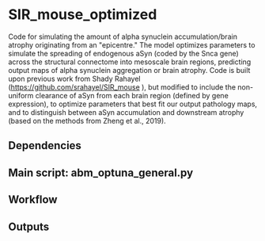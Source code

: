 # SIR_mouse_optimized
Code for simulating the amount of alpha synuclein accumulation/brain atrophy originating from an "epicentre."  The model optimizes parameters to simulate the spreading of endogenous aSyn (coded by the Snca gene) across the structural connectome into mesoscale brain regions, predicting output maps of alpha synuclein aggregation or brain atrophy. Code is built upon previous work from Shady Rahayel (https://github.com/srahayel/SIR_mouse ), but modified to include the non-uniform clearance of aSyn from each brain region (defined by gene expression), to optimize parameters that best fit our output pathology maps, and to distinguish between aSyn accumulation and downstream atrophy (based on the methods from Zheng et al., 2019). 

## Dependencies

## Main script: abm_optuna_general.py

## Workflow 

## Outputs




